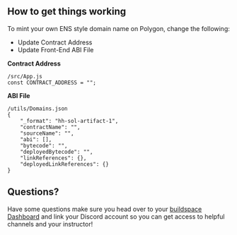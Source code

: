 
## How to get things working
To mint your own ENS style domain name on Polygon, change the following:

- Update Contract Address
- Update Front-End ABI File

**Contract Address**
```
/src/App.js
const CONTRACT_ADDRESS = "";
```
**ABI File**
```
/utils/Domains.json
{
    "_format": "hh-sol-artifact-1",
    "contractName": "",
    "sourceName": "",
    "abi": [],
    "bytecode": "",
    "deployedBytecode": "",
    "linkReferences": {},
    "deployedLinkReferences": {}
}
```

## Questions?
Have some questions make sure you head over to your [buildspace Dashboard](https://buildspace.so/p/build-polygon-ens) and link your Discord account so you can get access to helpful channels and your instructor!
